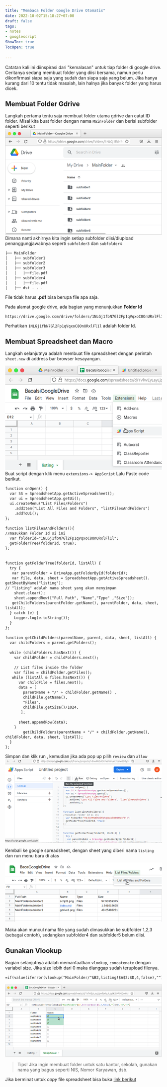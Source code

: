 ```yaml
---
title: "Membaca Folder Google Drive Otomatis"
date: 2022-10-02T15:18:27+07:00
draft: false
tags: 
- notes
- googlescript
ShowToc: true
TocOpen: true

---
```


Catatan kali ini diinspirasi dari "kemalasan" untuk tiap folder di google drive. Ceritanya sedang membuat folder yang diisi bersama, namun perlu dikonfirmasi siapa saja yang sudah dan siapa saja yang belum. Jika hanya kurang dari 10 tentu tidak masalah, lain halnya jika banyak folder yang harus dicek. 

## Membuat Folder Gdrive
Langkah pertama tentu saja membuat folder utama gdrive dan catat ID folder. Misal kita buat folder dengan nama `MainFolder` dan berisi subfolder seperti berikut
![Folder Google Drive](gdrive1.png)
Dimana nanti akhirnya kita ingin setiap subfolder diisi/diupload penanggungjawabnya seperti `subfolder3` dan `subfolder4`
```
├── MainFolder
│   ├── subfolder1
│   ├── subfolder2
│   ├── subfolder3
│   │   ├──file.pdf
│   ├── subfolder4
│   │   ├──file.pdf
│   ├── dst . . .
```
File tidak harus **.pdf** bisa berupa file apa saja. 

Pada alamat google drive, ada bagian yang menunjukkan **Folder Id** 
```
https://drive.google.com/drive/folders/1NLGj1fbN7Gl2Fp1qVqxoC8OnURxlFl1l
``` 
Perhatikan  `1NLGj1fbN7Gl2Fp1qVqxoC8OnURxlFl1l` adalah folder Id.
## Membuat Spreadsheet dan Macro
Langkah selanjutnya adalah membuat file spreadsheet dengan perintah `sheet.new` di address bar browser kesayangan. 

![Apps Script pada Spreadsheet](sheet1.png)
Buat script dengan klik menu `extensions-> AppScript` Lalu Paste
code berikut. 
```
function onOpen() {
  var SS = SpreadsheetApp.getActiveSpreadsheet();
  var ui = SpreadsheetApp.getUi();
  ui.createMenu("List Files/Folders")
    .addItem("List All Files and Folders", "listFilesAndFolders")
    .addToUi();
};

function listFilesAndFolders(){
//masukkan Folder Id si ini
  var folderId="1NLGj1fbN7Gl2Fp1qVqxoC8OnURxlFl1l";
  getFolderTree(folderId, true); 
};


function getFolderTree(folderId, listAll) {
  try {
   var parentFolder = DriveApp.getFolderById(folderId);
   var file, data, sheet = SpreadsheetApp.getActiveSpreadsheet().  getSheetByName("listing");
// "listing" adalah nama sheet yang akan menyimpan
    sheet.clear();
    sheet.appendRow(["Full Path", "Name","Type" ,"Size"]);
   getChildFolders(parentFolder.getName(), parentFolder, data, sheet, listAll);
  } catch (e) {
    Logger.log(e.toString());
  }
};

function getChildFolders(parentName, parent, data, sheet, listAll) {
  var childFolders = parent.getFolders();
 
  while (childFolders.hasNext()) {
    var childFolder = childFolders.next();
    
    // List files inside the folder
    var files = childFolder.getFiles();
   while (listAll & files.hasNext()) {
      var childFile = files.next();
      data = [ 
        parentName + "/" + childFolder.getName() ,
        childFile.getName(),
        "Files",
        childFile.getSize()/1024,
       ];
     
      sheet.appendRow(data);
    } 
        getChildFolders(parentName + "/" + childFolder.getName(), childFolder, data, sheet, listAll);  
  }
};
```
Simpan dan klik run , kemudian jika ada pop up pilih `review` dan `allow`
![google script](script1.png)

Kembali ke google spreadsheet, dengan sheet yang diberi nama `listing` dan run menu baru di atas

![menjalankan menu custom](sheet2.png)

Maka akan muncul nama file yang sudah dimasukkan ke subfolder 1,2,3 (sebagai contoh), sedangkan subfolder4 dan subfolder5 belum diisi. 

## Gunakan Vlookup 

Bagian selanjutnya adalah memanfaatkan `vlookup`, `concatenate` dengan variabel size. Jika size lebih dari 0 maka dianggap sudah terupload filenya. 
```
=if(value(iferror(vlookup("MainFolder/"&B2,listing!$A$2:$D,4,false),""))>=1,"☑","☐")
```
![vlookup](sheet3.png)

> Tips! Jika ingin membuat folder untuk satu kantor, sekolah, gunakan nama yang bagus seperti NIS, Nomor Karyawan, dsb. 

Jika berminat untuk _copy_ file spreadsheet bisa buka [link berikut](https://docs.google.com/spreadsheets/d/1VlWEyLayLjpwTselyJLoytKSI9P0SCwHoYGCLHmR1Wk/copy)
